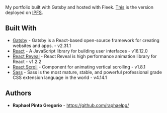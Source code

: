 My portfolio built with Gatsby and hosted with Fleek.
[This](https://rough-cake-0223.on.fleek.co/) is the version deployed on [IPFS](https://ipfs.io/).

## Built With

* [Gatsby](https://www.gatsbyjs.com/) - Gatsby is a React-based open-source framework for creating websites and apps. - v2.31.1  
* [React](https://reactjs.org/) - A JavaScript library for building user interfaces - v16.12.0  
* [React Reveal](https://www.react-reveal.com/) - React Reveal is high performance animation library for React - v1.2.2  
* [React Scroll](https://github.com/fisshy/react-scroll) - Component for animating vertical scrolling - v1.8.1  
* [Sass](https://sass-lang.com/) - Sass is the most mature, stable, and powerful professional grade CSS extension language in the world - v4.14.1  


## Authors

* **Raphael Pinto Gregorio** - https://github.com/raphaelpg/